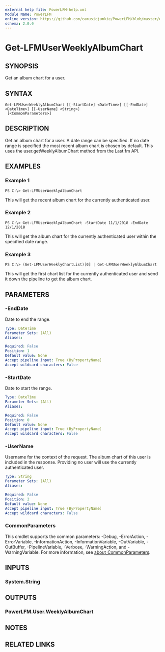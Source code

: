 ```yaml
---
external help file: PowerLFM-help.xml
Module Name: PowerLFM
online version: https://github.com/camusicjunkie/PowerLFM/blob/master/docs/Get-LFMUserWeeklyAlbumChart.md
schema: 2.0.0
---
```


# Get-LFMUserWeeklyAlbumChart

## SYNOPSIS
Get an album chart for a user.

## SYNTAX

```
Get-LFMUserWeeklyAlbumChart [[-StartDate] <DateTime>] [[-EndDate] <DateTime>] [[-UserName] <String>]
 [<CommonParameters>]
```

## DESCRIPTION
Get an album chart for a user.
A date range can be specified.
If no date range is specified the most recent album chart is chosen by default.
This uses the user.getWeeklyAlbumChart method from the Last.fm API.

## EXAMPLES

### Example 1
```
PS C:\> Get-LFMUserWeeklyAlbumChart
```

This will get the recent album chart for the currently authenticated user.

### Example 2
```
PS C:\> Get-LFMUserWeeklyAlbumChart -StartDate 11/1/2018 -EndDate 12/1/2018
```

This will get the album chart for the currently authenticated user within the specified date range.

### Example 3
```
PS C:\> (Get-LFMUserWeeklyChartList)[0] | Get-LFMUserWeeklyAlbumChart
```

This will get the first chart list for the currently authenticated user and send it down the pipeline to get the album chart.

## PARAMETERS

### -EndDate
Date to end the range.

```yaml
Type: DateTime
Parameter Sets: (All)
Aliases:

Required: False
Position: 1
Default value: None
Accept pipeline input: True (ByPropertyName)
Accept wildcard characters: False
```

### -StartDate
Date to start the range.

```yaml
Type: DateTime
Parameter Sets: (All)
Aliases:

Required: False
Position: 0
Default value: None
Accept pipeline input: True (ByPropertyName)
Accept wildcard characters: False
```

### -UserName
Username for the context of the request.
The album chart of this user is included in the response.
Providing no user will use the currently authenticated user.

```yaml
Type: String
Parameter Sets: (All)
Aliases:

Required: False
Position: 2
Default value: None
Accept pipeline input: True (ByPropertyName)
Accept wildcard characters: False
```

### CommonParameters
This cmdlet supports the common parameters: -Debug, -ErrorAction, -ErrorVariable, -InformationAction, -InformationVariable, -OutVariable, -OutBuffer, -PipelineVariable, -Verbose, -WarningAction, and -WarningVariable. For more information, see [about_CommonParameters](http://go.microsoft.com/fwlink/?LinkID=113216).

## INPUTS

### System.String
## OUTPUTS

### PowerLFM.User.WeeklyAlbumChart
## NOTES

## RELATED LINKS
